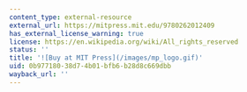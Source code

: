 ```yaml
---
content_type: external-resource
external_url: https://mitpress.mit.edu/9780262012409
has_external_license_warning: true
license: https://en.wikipedia.org/wiki/All_rights_reserved
status: ''
title: '![Buy at MIT Press](/images/mp_logo.gif)'
uid: 0b977180-38d7-4b01-bfb6-b28d8c669dbb
wayback_url: ''
---
```

